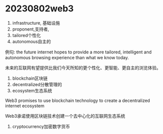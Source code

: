 # 20230802web3

1. infrastructure, 基础设施
2. proponent,支持者,
3. tailored个性化
4. autonomous自主的

例句: the future internet hopes to provide a more tailored, intelligent and autonomous browsing experience than what we know today.

未来的互联网有望提供比我们今天所知的更个性化、更智能、更自主的浏览体验。

1. blockchain区块链
2. decentralized分散管理的
3. ecosystem生态系统

Web3 promises to use blockchain technology to create a decentralized internet ecosystem

Web3承诺使用区块链技术创建一个去中心化的互联网生态系统

1. cryptocurrency加密数字货币